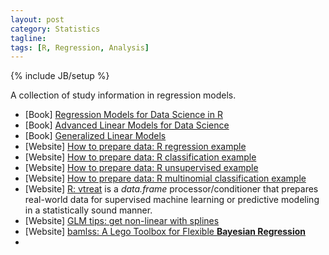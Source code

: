```yaml
---
layout: post
category: Statistics
tagline: 
tags: [R, Regression, Analysis]
---
```

{% include JB/setup %}

A collection of study information in regression models.


* [Book] [Regression Models for Data Science in R](https://leanpub.com/regmods)
* [Book] [Advanced Linear Models for Data Science](https://leanpub.com/lm) 
* [Book] [Generalized Linear Models](https://www.jstor.org/stable/2344614) 
* [Website] [How to prepare data: R regression example](https://github.com/WinVector/vtreat/blob/master/Examples/Regression/Regression.md) 
* [Website] [How to prepare data: R classification example](https://github.com/WinVector/vtreat/blob/master/Examples/Classification/Classification.md) 
* [Website] [How to prepare data: R unsupervised example](https://github.com/WinVector/vtreat/blob/master/Examples/Unsupervised/Unsupervised.md) 
* [Website] [How to prepare data: R multinomial classification example](https://winvector.github.io/vtreat/articles/MultiClassVtreat.html) 
* [Website] [R: vtreat](https://winvector.github.io/vtreat/) is a *data.frame* processor/conditioner that prepares real-world data for supervised machine learning or predictive modeling in a statistically sound manner.
* [Website] [GLM tips: get non-linear with splines](https://www.r-bloggers.com/glm-tip-getting-non-linear-with-splines/)
* [Website] [bamlss: A Lego Toolbox for Flexible **Bayesian Regression**](https://www.r-bloggers.com/bamlss-a-lego-toolbox-for-flexible-bayesian-regression/)
* 